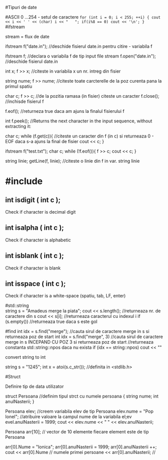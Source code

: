
#Tipuri de date

#ASCII
0 ...254 - setul de caractere
`for (int i = 0; i < 255; ++i)
	{
		cout << i << ' ' << (char) i << "   ";
		if(i%8 == 0) cout << '\n';
	}
`
#ifstream

stream = flux de date


ifstream f("date.in");     //deschide fisierul date.in pentru citire - variabila f

ifstream f;					//declara o variabila f de tip input file stream
f.open("date.in");			//deschide fisierul date.in

int x;
f >> x;						//citeste in variabila x un nr. intreg din fisier

string nume;
f >> nume;					//citeste toate carcterelle de la poz curenta pana la primul spatiu

char c;
f >> c;						//de la pozitia ramasa (in fisier) citeste un caracter
f.close();					//inchisde fisierul f

f.eof();  					//returneza true daca am ajuns la finalul fisierului f

int f.peek();				//Returns the next character in the input sequence, without extracting it: 

char c;
while (f.get(c)){			//citeste un caracter din f (in c) si returneaza 0 - EOF daca s-a ajuns la final de fisier
	cout << c;
}

ifstream f("test.txt");
char c;
while (!f.eof()){
	f >> c;
	cout << c;
}

string linie;
getLine(f, linie);			//citeste o linie din f in var. string linie


# #include <cctype>

## int isdigit ( int c );
Check if character is decimal digit
## int isalpha ( int c );
Check if character is alphabetic
## int isblank ( int c );
Check if character is blank
## int isspace ( int c ); 
Check if character is a white-space (spatiu, tab, LF, enter)

#std::string   
string s = "Amadeus merge la piata";
cout << s.length();		//returneaza nr. de caractere din s
cout << s[i];			//returneaza caracterul cu indexul i
if (s.empty()) 			//returneaza true daca s este gol

#find
int idx = s.find("merge"); 		//cauta sirul de caractere merge in s si returneaza poz de start
int idx = s.find("merge", 3)	//cauta sirul de caractere merge in s INCEPAND CU POZ 3 si returneaza poz de start
//returneaza constanta std::string::npos daca nu exista
if (idx == string::npos) cout << ""


convert string to int

string s = "1245";
int x = atoi(s.c_str());	//definita in <stdlib.h>


#Struct

Definire tip de data utilizator


struct Persoana			//definim tipul strct cu numele persoana
{
	string nume;
	int anulNasterii; 
}

Persoana elev;				//creem variabila elev de tip Persoana
elev.nume = "Pop Ionel";	//atribuire valoare la campul nume de la variabila el;ev
evel.anulNasterii = 1999;
cout << elev.nume << " " << elev.anulNasterii;

Persoana arr[10];			// vector de 10 elemente fiecare element este de tip Persoana

arr[0].Nume = "Ionica";
arr[0].anulNasterii = 1999;
arr[0].anulNasterii ++;
cout 
	<< arr[0].Nume			// numele primei persoane
	<< arr[0].anulNasterii; //


